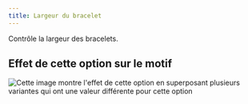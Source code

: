 ```yaml
---
title: Largeur du bracelet
---
```


Contrôle la largeur des bracelets.

## Effet de cette option sur le motif

![Cette image montre l'effet de cette option en superposant plusieurs variantes qui ont une valeur différente pour cette option](cornelius_cuffwidth_sample.svg "Effet de cette option sur le motif")
